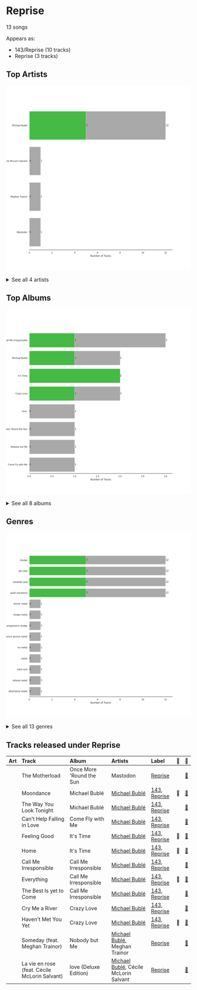 # Reprise

13 songs

Appears as:
- 143/Reprise (10 tracks)
- Reprise (3 tracks)

## Top Artists

![Bar chart of top 4 artists](../images/labels/reprise/artists.png)


<details>
<summary>See all 4 artists</summary>

| Number of Tracks | Art | Artist | 🔗 |
|---:|:---|:---|:---|
| 12 | <img src="https://i.scdn.co/image/ab6761610000e5ebef8cf61fea4923d2bde68200" alt="" width="50" /> | [Michael Bublé](../artists/michael_bubl_.md) | [🔗](https://open.spotify.com/artist/1GxkXlMwML1oSg5eLPiAz3) |
| 1 | <img src="https://i.scdn.co/image/ab6761610000e5eb714fcc98a53a73bdcc537200" alt="" width="50" /> | Cécile McLorin Salvant | [🔗](https://open.spotify.com/artist/6PkSULcbxFKkxdgrmPGAvn) |
| 1 | <img src="https://i.scdn.co/image/ab6761610000e5ebf13fc3f245be672aa60a24af" alt="" width="50" /> | Meghan Trainor | [🔗](https://open.spotify.com/artist/6JL8zeS1NmiOftqZTRgdTz) |
| 1 | <img src="https://i.scdn.co/image/ab6761610000e5ebf84fe9e6fbb2aa001d6cbbd9" alt="" width="50" /> | Mastodon | [🔗](https://open.spotify.com/artist/1Dvfqq39HxvCJ3GvfeIFuT) |

</details>


## Top Albums

![Bar chart of top 8 albums](../images/labels/reprise/albums.png)


<details>
<summary>See all 8 albums</summary>

| Number of Tracks | Art | Album | Release Date | 🔗 |
|---:|:---|:---|:---|:---|
| 3 | <img src="https://i.scdn.co/image/ab67616d0000b2732ceedc8c879a1f6784fbeef5" alt="" width="50" /> | Call Me Irresponsible | 2007-04-30 | [🔗](https://open.spotify.com/album/3h4pyWRJIB9ZyRKXChbX22) |
| 2 | <img src="https://i.scdn.co/image/ab67616d0000b273b732a522a686bb304a5d3fdf" alt="" width="50" /> | Michael Bublé | 2003 | [🔗](https://open.spotify.com/album/3rpSksJSFdNFqk5vne8at2) |
| 2 | <img src="https://i.scdn.co/image/ab67616d0000b273030f9cd9be82fcec657f545b" alt="" width="50" /> | It's Time | 2005-02-08 | [🔗](https://open.spotify.com/album/457fktVFXVwjQTl9wOLlfg) |
| 2 | <img src="https://i.scdn.co/image/ab67616d0000b273f0cc194252888c6658c706ab" alt="" width="50" /> | Crazy Love | 2009-10-06 | [🔗](https://open.spotify.com/album/3MXDonOIzrIrCh0HvlACyj) |
| 1 | <img src="https://i.scdn.co/image/ab67616d0000b2735f3f20826d44c30a017fd68e" alt="" width="50" /> | love (Deluxe Edition) | 2018-11-16 | [🔗](https://open.spotify.com/album/68xKnVblFsSQ48CtgZT0oY) |
| 1 | <img src="https://i.scdn.co/image/ab67616d0000b2736faddf21400e22f617bcd2e4" alt="" width="50" /> | Once More 'Round the Sun | 2014-06-20 | [🔗](https://open.spotify.com/album/7mEkBi9a2p2f1WQbnH8Qk5) |
| 1 | <img src="https://i.scdn.co/image/ab67616d0000b273b59886e766636d1ae10fe7b3" alt="" width="50" /> | Nobody but Me | 2016-10-21 | [🔗](https://open.spotify.com/album/5wN1OizIFEHDUkRwzIK3wL) |
| 1 | <img src="https://i.scdn.co/image/ab67616d0000b27311ee8f400df1c708db8fa471" alt="" width="50" /> | Come Fly with Me | 2004-03-30 | [🔗](https://open.spotify.com/album/0UhvDeKmtgegXeELEVgGRh) |

</details>


## Genres

![Bar chart of top 13 genres](../images/labels/reprise/genres.png)


<details>
<summary>See all 13 genres</summary>

| Number of Tracks | Genre |
|---:|:---|
| 12 | lounge |
| 12 | jazz pop |
| 12 | canadian pop |
| 12 | [adult standards](../genres/adult_standards.md) |
| 1 | stoner metal |
| 1 | sludge metal |
| 1 | progressive sludge |
| 1 | progressive groove metal |
| 1 | nu metal |
| 1 | metal |
| 1 | hard rock |
| 1 | atlanta metal |
| 1 | alternative metal |

</details>


## Tracks released under Reprise

| Art | Track | Album | Artists | Label | 💚 | 🔗 |
|:---|:---|:---|:---|:---|:---|:---|
| <img src="https://i.scdn.co/image/ab67616d0000b2736faddf21400e22f617bcd2e4" alt="" width="50" /> | The Motherload | Once More 'Round the Sun | Mastodon | [Reprise](reprise.md) | | [🔗](https://open.spotify.com/track/6EF0xhfKtQNqUPz2mnE5BD) |
| <img src="https://i.scdn.co/image/ab67616d0000b273b732a522a686bb304a5d3fdf" alt="" width="50" /> | Moondance | Michael Bublé | [Michael Bublé](../artists/michael_bubl_.md) | [143](143.md), [Reprise](reprise.md) | 💚 | [🔗](https://open.spotify.com/track/25Yzff59UGjz7wNWmjM39h) |
| <img src="https://i.scdn.co/image/ab67616d0000b273b732a522a686bb304a5d3fdf" alt="" width="50" /> | The Way You Look Tonight | Michael Bublé | [Michael Bublé](../artists/michael_bubl_.md) | [143](143.md), [Reprise](reprise.md) | | [🔗](https://open.spotify.com/track/4YGlRLe6TeBRiXFByBqldf) |
| <img src="https://i.scdn.co/image/ab67616d0000b27311ee8f400df1c708db8fa471" alt="" width="50" /> | Can't Help Falling in Love | Come Fly with Me | [Michael Bublé](../artists/michael_bubl_.md) | [143](143.md), [Reprise](reprise.md) | | [🔗](https://open.spotify.com/track/7igk58Vs9uM2B0aaTUwv6F) |
| <img src="https://i.scdn.co/image/ab67616d0000b273030f9cd9be82fcec657f545b" alt="" width="50" /> | Feeling Good | It's Time | [Michael Bublé](../artists/michael_bubl_.md) | [143](143.md), [Reprise](reprise.md) | 💚 | [🔗](https://open.spotify.com/track/72PwtNhRrZXNnYeRg5xQ46) |
| <img src="https://i.scdn.co/image/ab67616d0000b273030f9cd9be82fcec657f545b" alt="" width="50" /> | Home | It's Time | [Michael Bublé](../artists/michael_bubl_.md) | [143](143.md), [Reprise](reprise.md) | 💚 | [🔗](https://open.spotify.com/track/3ISaSNZCxIzTGwQuBq6Xrr) |
| <img src="https://i.scdn.co/image/ab67616d0000b2732ceedc8c879a1f6784fbeef5" alt="" width="50" /> | Call Me Irresponsible | Call Me Irresponsible | [Michael Bublé](../artists/michael_bubl_.md) | [143](143.md), [Reprise](reprise.md) | | [🔗](https://open.spotify.com/track/25RxZw46RfYpVWMIrIeZDS) |
| <img src="https://i.scdn.co/image/ab67616d0000b2732ceedc8c879a1f6784fbeef5" alt="" width="50" /> | Everything | Call Me Irresponsible | [Michael Bublé](../artists/michael_bubl_.md) | [143](143.md), [Reprise](reprise.md) | 💚 | [🔗](https://open.spotify.com/track/4T6HLdP6OcAtqC6tGnQelG) |
| <img src="https://i.scdn.co/image/ab67616d0000b2732ceedc8c879a1f6784fbeef5" alt="" width="50" /> | The Best Is yet to Come | Call Me Irresponsible | [Michael Bublé](../artists/michael_bubl_.md) | [143](143.md), [Reprise](reprise.md) | | [🔗](https://open.spotify.com/track/56t3m0lqE6zU1EfgFOPqst) |
| <img src="https://i.scdn.co/image/ab67616d0000b273f0cc194252888c6658c706ab" alt="" width="50" /> | Cry Me a River | Crazy Love | [Michael Bublé](../artists/michael_bubl_.md) | [143](143.md), [Reprise](reprise.md) | | [🔗](https://open.spotify.com/track/5i04Jy87RLxoZszJqY3QAN) |
| <img src="https://i.scdn.co/image/ab67616d0000b273f0cc194252888c6658c706ab" alt="" width="50" /> | Haven't Met You Yet | Crazy Love | [Michael Bublé](../artists/michael_bubl_.md) | [143](143.md), [Reprise](reprise.md) | 💚 | [🔗](https://open.spotify.com/track/4fIWvT19w9PR0VVBuPYpWA) |
| <img src="https://i.scdn.co/image/ab67616d0000b273b59886e766636d1ae10fe7b3" alt="" width="50" /> | Someday (feat. Meghan Trainor) | Nobody but Me | [Michael Bublé](../artists/michael_bubl_.md), Meghan Trainor | [Reprise](reprise.md) | | [🔗](https://open.spotify.com/track/0nsF6B4avArxVgAwgMg4ag) |
| <img src="https://i.scdn.co/image/ab67616d0000b2735f3f20826d44c30a017fd68e" alt="" width="50" /> | La vie en rose (feat. Cécile McLorin Salvant) | love (Deluxe Edition) | [Michael Bublé](../artists/michael_bubl_.md), Cécile McLorin Salvant | [Reprise](reprise.md) | | [🔗](https://open.spotify.com/track/1QELw50Dl95LusF6uOkDqk) |
